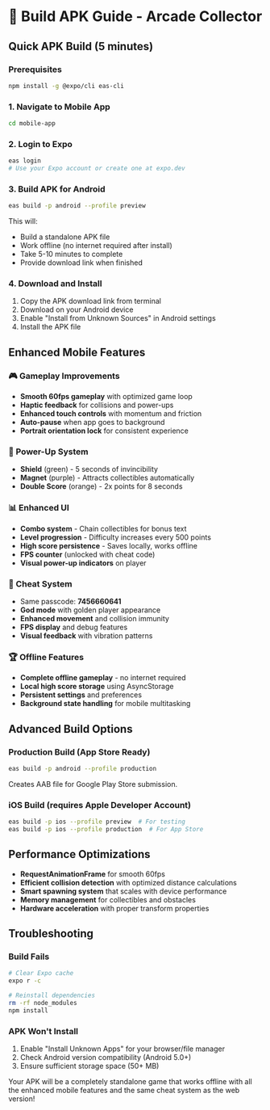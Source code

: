# 📱 Build APK Guide - Arcade Collector

## Quick APK Build (5 minutes)

### Prerequisites
```bash
npm install -g @expo/cli eas-cli
```

### 1. Navigate to Mobile App
```bash
cd mobile-app
```

### 2. Login to Expo
```bash
eas login
# Use your Expo account or create one at expo.dev
```

### 3. Build APK for Android
```bash
eas build -p android --profile preview
```

This will:
- Build a standalone APK file
- Work offline (no internet required after install)  
- Take 5-10 minutes to complete
- Provide download link when finished

### 4. Download and Install
1. Copy the APK download link from terminal
2. Download on your Android device
3. Enable "Install from Unknown Sources" in Android settings
4. Install the APK file

## Enhanced Mobile Features

### 🎮 Gameplay Improvements
- **Smooth 60fps gameplay** with optimized game loop
- **Haptic feedback** for collisions and power-ups
- **Enhanced touch controls** with momentum and friction
- **Auto-pause** when app goes to background
- **Portrait orientation lock** for consistent experience

### 🔋 Power-Up System
- **Shield** (green) - 5 seconds of invincibility
- **Magnet** (purple) - Attracts collectibles automatically  
- **Double Score** (orange) - 2x points for 8 seconds

### 📊 Enhanced UI
- **Combo system** - Chain collectibles for bonus text
- **Level progression** - Difficulty increases every 500 points
- **High score persistence** - Saves locally, works offline
- **FPS counter** (unlocked with cheat code)
- **Visual power-up indicators** on player

### 🎯 Cheat System
- Same passcode: **7456660641**
- **God mode** with golden player appearance
- **Enhanced movement** and collision immunity
- **FPS display** and debug features
- **Visual feedback** with vibration patterns

### 🏆 Offline Features
- **Complete offline gameplay** - no internet required
- **Local high score storage** using AsyncStorage
- **Persistent settings** and preferences
- **Background state handling** for mobile multitasking

## Advanced Build Options

### Production Build (App Store Ready)
```bash
eas build -p android --profile production
```
Creates AAB file for Google Play Store submission.

### iOS Build (requires Apple Developer Account)
```bash
eas build -p ios --profile preview  # For testing
eas build -p ios --profile production  # For App Store
```

## Performance Optimizations
- **RequestAnimationFrame** for smooth 60fps
- **Efficient collision detection** with optimized distance calculations
- **Smart spawning system** that scales with device performance
- **Memory management** for collectibles and obstacles
- **Hardware acceleration** with proper transform properties

## Troubleshooting

### Build Fails
```bash
# Clear Expo cache
expo r -c

# Reinstall dependencies  
rm -rf node_modules
npm install
```

### APK Won't Install
1. Enable "Install Unknown Apps" for your browser/file manager
2. Check Android version compatibility (Android 5.0+)
3. Ensure sufficient storage space (50+ MB)

Your APK will be a completely standalone game that works offline with all the enhanced mobile features and the same cheat system as the web version!